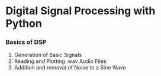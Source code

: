 # Digital Signal Processing with Python
### Basics of DSP 

1. Generation of Basic Signals
2. Reading and Plotting .wav Audio Files
3. Addition and removal of Noise to a Sine Wave
